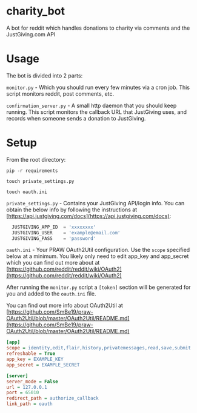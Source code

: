 # charity_bot
A bot for reddit which handles donations to charity via comments and the JustGiving.com API

# Usage
The bot is divided into 2 parts:

`monitor.py` - Which you should run every few minutes via a cron job. This script monitors reddit, post comments, etc.

`confirmation_server.py` - A small http daemon that you should keep running. This script monitors the callback URL that JustGiving uses, and records when someone sends a donation to JustGiving.

# Setup

From the root directory:

`pip -r requirements`

`touch private_settings.py`

`touch oauth.ini`

`private_settings.py` - Contains your JustGiving API/login info. You can obtain the below info by following the instructions at [https://api.justgiving.com/docs](https://api.justgiving.com/docs):

``` python
  JUSTGIVING_APP_ID  = 'xxxxxxxx'
  JUSTGIVING_USER    = 'example@email.com'
  JUSTGIVING_PASS    = 'password'
```

`oauth.ini` - Your PRAW OAuth2Util configuration. 
Use the `scope` specified below at a minimum. You likely only need to edit app_key and app_secret which you can find out more about at [https://github.com/reddit/reddit/wiki/OAuth2](https://github.com/reddit/reddit/wiki/OAuth2)

After running the `monitor.py` script a `[token]` section will be generated for you and added to the `oauth.ini` file.

You can find out more info about OAuth2Util at [https://github.com/SmBe19/praw-OAuth2Util/blob/master/OAuth2Util/README.md](https://github.com/SmBe19/praw-OAuth2Util/blob/master/OAuth2Util/README.md)


``` ini
[app]
scope = identity,edit,flair,history,privatemessages,read,save,submit
refreshable = True
app_key = EXAMPLE_KEY
app_secret = EXAMPLE_SECRET

[server]
server_mode = False
url = 127.0.0.1
port = 65010
redirect_path = authorize_callback
link_path = oauth
```

